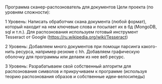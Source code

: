Программа сканер-распознователь для документов
Цели проекта (по уровням сложности):

   1 Уровень:
   Написать обработчик скана документа (любой формат),
   который находит на нем ключевые слова и посылает их в бд (MongoDB, sql и т.п.).
   Для распознования используем готовый инструмент Tesseract от Google (https://ru.wikipedia.org/wiki/Tesseract)
   
   2 Уровень:
   Добавляем много документов при помощи парсинга какого-нить ресурса, например резюме c hh.
   Добавляем графическую оболочку для программы или делаем из нее веб ресурс.
   
   3 Уровень:
   Разрабатываем свой собственный алгоритм для распознования символов и прикручиваем к программе
   (используя теорию распознования образов и собственные идеи-велосипеды)
   
   